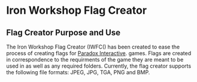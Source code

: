 # Iron Workshop Flag Creator
## Flag Creator Purpose and Use
The Iron Workshop Flag Creator (IWFC() has been created to ease the process of creating flags for [Paradox Interactive](https://www.paradoxinteractive.com/). games.
Flags are created in correspondence to the requirments of the game they are meant to be used in as well as any required folders.
Currently, the flag creator supports the following file formats: JPEG, JPG, TGA, PNG and BMP.
